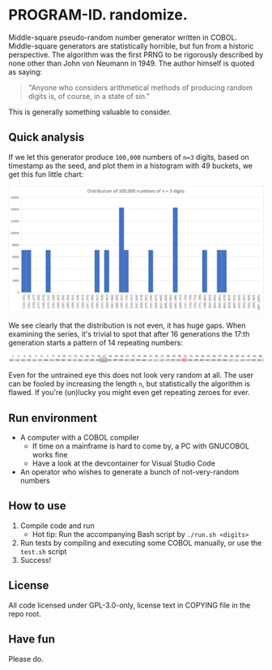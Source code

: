 # PROGRAM-ID. randomize.

Middle-square pseudo-random number generator written in COBOL. Middle-square generators are statistically horrible, but fun from a historic perspective. The algorithm was the first PRNG to be rigorously described by none other than John von Neumann in 1949. The author himself is quoted as saying:

>"Anyone who considers arithmetical methods of producing random digits is, of course, in a state of sin."

This is generally something valuable to consider.

## Quick analysis

If we let this generator produce `100,000` numbers of `n=3` digits, based on timestamp as the seed, and plot them in a histogram with 49 buckets, we get this fun little chart:

![Distribution of 100,000 numbers of length n=3](img/distribution_n3.png)

We see clearly that the distribution is not even, it has huge gaps. When examining the series, it's trivial to spot that after 16 generations the 17:th generation starts a pattern of 14 repeating numbers:

![Repeating pattern of period 14](img/period_14.png)

Even for the untrained eye this does not look very random at all. The user can be fooled by increasing the length `n`, but statistically the algorithm is flawed. If you're (un)lucky you might even get repeating zeroes for ever.

## Run environment
* A computer with a COBOL compiler
    * If time on a mainframe is hard to come by, a PC with GNUCOBOL works fine
    * Have a look at the devcontainer for Visual Studio Code
* An operator who wishes to generate a bunch of not-very-random numbers

## How to use
1. Compile code and run 
    * Hot tip: Run the accompanying Bash script by `./run.sh <digits>`
2. Run tests by compiling and executing some COBOL manually, or use the `test.sh` script
3. Success!

## License
All code licensed under GPL-3.0-only, license text in COPYING file in the repo root.

## Have fun
Please do.
